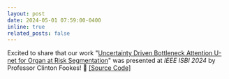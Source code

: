 ```yaml
---
layout: post
date: 2024-05-01 07:59:00-0400
inline: true
related_posts: false
---
```


Excited to share that our work "[Uncertainty Driven Bottleneck Attention U-net for Organ at Risk Segmentation](https://ieeexplore.ieee.org/document/10635587)" was presented at *IEEE ISBI 2024* by Professor Clinton Fookes! :telescope: [[Source Code]](https://github.com/riadhassan/UDBA-UNet)